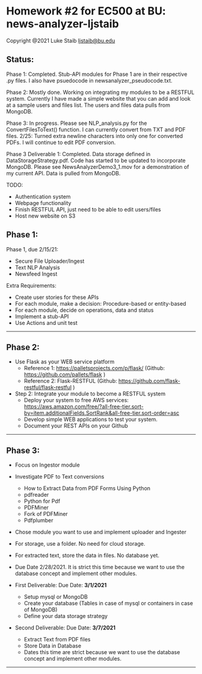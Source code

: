 # Homework #2 for EC500 at BU: news-analyzer-ljstaib

Copyright @2021 
Luke Staib 
ljstaib@bu.edu

Status:
--------------------------------------------------------------------------------------------------------------------------------

Phase 1: Completed. Stub-API modules for Phase 1 are in their respective .py files. I also have psuedocode in newsanalyzer_pseudocode.txt.

Phase 2: Mostly done. Working on integrating my modules to be a RESTFUL system. Currently I have made a simple website that you can add and look at a sample users and files list. The users and files data pulls from MongoDB.

Phase 3: In progress. Please see NLP_analysis.py for the ConvertFilesToText() function. I can currently convert from TXT and PDF files.
2/25: Turned extra newline characters into only one for converted PDFs. I will continue to edit PDF conversion.

Phase 3 Deliverable 1: Completed. Data storage defined in DataStorageStrategy.pdf. Code has started to be updated to incorporate MongoDB. Please see NewsAnalyzerDemo3_1.mov for a demonstration of my current API. Data is pulled from MongoDB. 

TODO:
- Authentication system
- Webpage functionality
- Finish RESTFUL API, just need to be able to edit users/files
- Host new website on S3

Phase 1:
--------------------------------------------------------------------------------------------------------------------------------

Phase 1, due 2/15/21:
  - Secure File Uploader/Ingest
  - Text NLP Analysis
  - Newsfeed Ingest

Extra Requirements:
  - Create user stories for these APIs
  - For each module, make a decision:  Procedure-based or entity-based
  - For each module, decide on operations, data and status
  - Implement a stub-API
  - Use Actions and unit test
 
--------------------------------------------------------------------------------------------------------------------------------

Phase 2:
--------------------------------------------------------------------------------------------------------------------------------

- Use Flask as your WEB service platform
  - Reference 1:  https://palletsprojects.com/p/flask/ (Github:  https://github.com/pallets/flask )
  - Reference 2:  Flask-RESTFUL  (Github:  https://github.com/flask-restful/flask-restful )
- Step 2:  Integrate your module to become a RESTFUL system
  - Deploy your system to free AWS services:  https://aws.amazon.com/free/?all-free-tier.sort-by=item.additionalFields.SortRank&all-free-tier.sort-order=asc
  - Develop simple WEB applications to test your system.
  - Document your REST APIs on your Github
 
--------------------------------------------------------------------------------------------------------------------------------

Phase 3:
--------------------------------------------------------------------------------------------------------------------------------

- Focus on Ingestor module
- Investigate PDF to Text conversions
  - How to Extract Data from PDF Forms Using Python
  - pdfreader
  - Python for Pdf
  - PDFMiner
  - Fork of PDFMiner
  - Pdfplumber
- Chose module you want to use and implement uploader and Ingester
- For storage, use a folder.  No need for cloud storage.
- For extracted text, store the data in files.  No database yet.
- Due Date 2/28/2021.  It is strict this time because we want to use the database concept and implement other modules.

- First Deliverable:  Due Date: **3/1/2021**
  - Setup mysql or MongoDB
  - Create your database (Tables in case of mysql or containers in case of MongoDB)
  - Define your data storage strategy
- Second Deliverable:  Due Date: **3/7/2021**
  - Extract Text from PDF files
  - Store Data in Database
  - Dates this time are strict because we want to use the database concept and implement other modules.


--------------------------------------------------------------------------------------------------------------------------------
